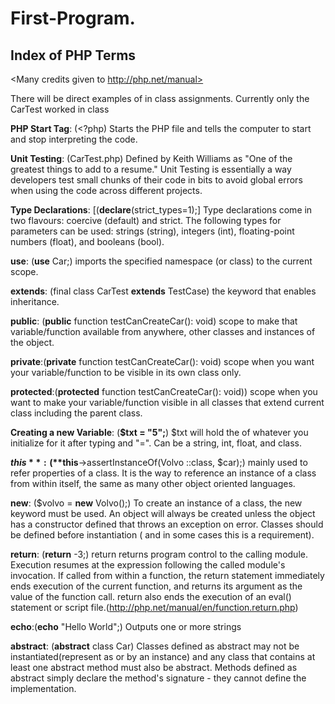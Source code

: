 # First-Program.


## Index of PHP Terms

<!--Start of the index for PHP terms for group reference>
<The format we'll be using will be dictionary style. 
You have the term, then you add ":", then add an example 
of the termand the definition of the term-->


<Many credits given to http://php.net/manual>

There will be direct examples of in class assignments. 
Currently only the CarTest worked in class

**PHP Start Tag**: (<?php) Starts the PHP file and tells 
the computer to start and stop interpreting the code.

**Unit Testing**: (CarTest.php) Defined by Keith Williams 
as "One of the greatest things to add to a resume." 
Unit Testing is essentially a way developers test small chunks
of their code in bits to avoid global errors when using the code
across different projects.  

**Type Declarations**: [(**declare**(strict_types=1);] Type 
declarations come in two flavours: coercive (default) 
and strict. The following types for parameters can be 
used: strings (string), integers (int), floating-point 
numbers (float), and booleans (bool).

**use**: (**use** Car;) imports the specified namespace 
(or class) to the current scope. 

**extends**: (final class CarTest **extends** TestCase) 
the keyword that enables inheritance.  

**public**: (**public** function testCanCreateCar(): void) 
scope to make that variable/function available from 
anywhere, other classes and instances of the object.

**private**:(**private** function testCanCreateCar(): void) 
scope when you want your variable/function to be 
visible in its own class only.

**protected**:(**protected** function testCanCreateCar(): void)) 
scope when you want to make your variable/function visible 
in all classes that extend current class including the 
parent class.

**Creating a new Variable**: (**$txt = "5";**) $txt will hold the 
of whatever you initialize for it after typing and "=". 
Can be a string, int, float, and class.

**$this**: (**$this**->assertInstanceOf(Volvo ::class, $car);) 
mainly used to refer properties of a class. It is the 
way to reference an instance of a class from within 
itself, the same as many other object oriented languages.

**new**: ($volvo = **new** Volvo();) To create an instance 
of a class, the new keyword must be used. 
An object will always be created unless the object 
has a constructor defined that throws an exception on 
error. Classes should be defined before instantiation (
and in some cases this is a requirement).

**return**: (**return** -3;) return returns program 
control to the calling module. Execution resumes at 
the expression following the called module's invocation. 
If called from within a function, the return statement 
immediately ends execution of the current function, 
and returns its argument as the value of the function 
call. return also ends the execution of an eval() 
statement or script file.(http://php.net/manual/en/function.return.php)
                             
**echo**:(**echo** "Hello World";) Outputs one or more strings

**abstract**: (**abstract** class Car) Classes defined 
as abstract may not be instantiated(represent as or 
by an instance) and any class that contains at least 
one abstract method must also be abstract. Methods 
defined as abstract simply declare the method's 
signature - they cannot define the implementation.
                                 

  

 


         
         
